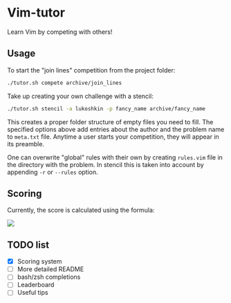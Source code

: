 # Vim-tutor

Learn Vim by competing with others!

## Usage

To start the "join lines" competition from the project folder:

```bash
./tutor.sh compete archive/join_lines
```

Take up creating your own challenge with a stencil:

```bash
./tutor.sh stencil -a lukoshkin -p fancy_name archive/fancy_name
```

This creates a proper folder structure of empty files you need to fill.
The specified options above add entries about the author and the problem name
to `meta.txt` file. Anytime a user starts your competition, they will appear
in its preamble.

One can overwrite "global" rules with their own by creating `rules.vim` file
in the directory with the problem. In stencil this is taken into account by
appending `-r` or `--rules` option.

## Scoring

Currently, the score is calculated using the formula:

<img src="https://latex.codecogs.com/svg.latex?\frac{90}{1%20+%200.1\cdot%3C\text{number%20of%20keystrokes}%3E}%20%20+%20\frac{9}{1%20+%20\log(1+%3C\text{elapsed%20time}%3E)}%20+%201" />

## TODO list

- [x] Scoring system
- [ ] More detailed README
- [ ] bash/zsh completions
- [ ] Leaderboard
- [ ] Useful tips
